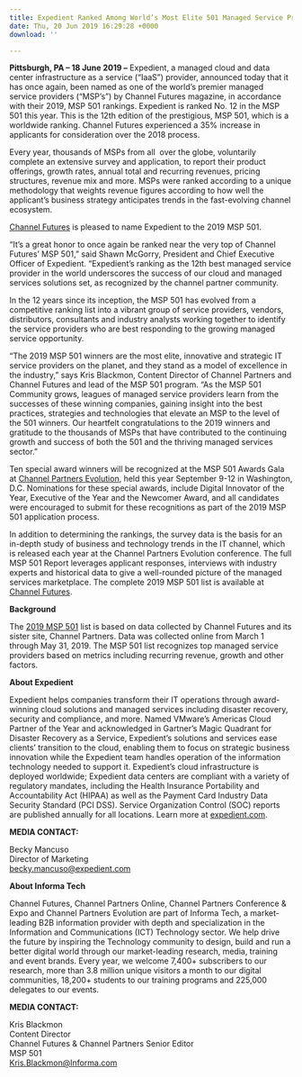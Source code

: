 ```yaml
---
title: Expedient Ranked Among World’s Most Elite 501 Managed Service Providers
date: Thu, 20 Jun 2019 16:29:28 +0000
download: ''

---
```

**Pittsburgh, PA – 18 June 2019 –** Expedient, a managed cloud and data center infrastructure as a service (“IaaS”) provider, announced today that it has once again, been named as one of the world’s premier managed service providers (“MSP’s”) by Channel Futures magazine, in accordance with their 2019, MSP 501 rankings. Expedient is ranked No. 12 in the MSP 501 this year. This is the 12th edition of the prestigious, MSP 501, which is a worldwide ranking. Channel Futures experienced a 35% increase in applicants for consideration over the 2018 process.

Every year, thousands of MSPs from all  over the globe, voluntarily complete an extensive survey and application, to report their product offerings, growth rates, annual total and recurring revenues, pricing structures, revenue mix and more. MSPs were ranked according to a unique methodology that weights revenue figures according to how well the applicant’s business strategy anticipates trends in the fast-evolving channel ecosystem.

[Channel Futures](https://www.channelfutures.com/) is pleased to name Expedient to the 2019 MSP 501.

“It’s a great honor to once again be ranked near the very top of Channel Futures’ MSP 501,” said Shawn McGorry, President and Chief Executive Officer of Expedient. “Expedient’s ranking as the 12th best managed service provider in the world underscores the success of our cloud and managed services solutions set, as recognized by the channel partner community.

In the 12 years since its inception, the MSP 501 has evolved from a competitive ranking list into a vibrant group of service providers, vendors, distributors, consultants and industry analysts working together to identify the service providers who are best responding to the growing managed service opportunity.

“The 2019 MSP 501 winners are the most elite, innovative and strategic IT service providers on the planet, and they stand as a model of excellence in the industry,” says Kris Blackmon, Content Director of Channel Partners and Channel Futures and lead of the MSP 501 program. “As the MSP 501 Community grows, leagues of managed service providers learn from the successes of these winning companies, gaining insight into the best practices, strategies and technologies that elevate an MSP to the level of the 501 winners. Our heartfelt congratulations to the 2019 winners and gratitude to the thousands of MSPs that have contributed to the continuing growth and success of both the 501 and the thriving managed services sector.”

Ten special award winners will be recognized at the MSP 501 Awards Gala at [Channel Partners Evolution](https://tmt.knect365.com/channel-partners-evolution/), held this year September 9-12 in Washington, D.C. Nominations for these special awards, include Digital Innovator of the Year, Executive of the Year and the Newcomer Award, and all candidates were encouraged to submit for these recognitions as part of the 2019 MSP 501 application process.

In addition to determining the rankings, the survey data is the basis for an in-depth study of business and technology trends in the IT channel, which is released each year at the Channel Partners Evolution conference. The full MSP 501 Report leverages applicant responses, interviews with industry experts and historical data to give a well-rounded picture of the managed services marketplace. The complete 2019 MSP 501 list is available at [Channel Futures](https://www.channelfutures.com/ ).

**Background**

The [2019 MSP 501](https://www.channelfutures.com/msp-501) list is based on data collected by Channel Futures and its sister site, Channel Partners. Data was collected online from March 1 through May 31, 2019. The MSP 501 list recognizes top managed service providers based on metrics including recurring revenue, growth and other factors.

**About Expedient**

Expedient helps companies transform their IT operations through award-winning cloud solutions and managed services including disaster recovery, security and compliance, and more. Named VMware’s Americas Cloud Partner of the Year and acknowledged in Gartner’s Magic Quadrant for Disaster Recovery as a Service, Expedient’s solutions and services ease clients’ transition to the cloud, enabling them to focus on strategic business innovation while the Expedient team handles operation of the information technology needed to support it. Expedient’s cloud infrastructure is deployed worldwide; Expedient data centers are compliant with a variety of regulatory mandates, including the Health Insurance Portability and Accountability Act (HIPAA) as well as the Payment Card Industry Data Security Standard (PCI DSS). Service Organization Control (SOC) reports are published annually for all locations. Learn more at [expedient.com](http://www.expedient.com/).

**MEDIA CONTACT:**

Becky Mancuso  
Director of Marketing  
[becky.mancuso@expedient.com](mailto:becky.mancuso@expedient.com)

  
**About Informa Tech**

Channel Futures, Channel Partners Online, Channel Partners Conference & Expo and Channel Partners Evolution are part of Informa Tech, a market-leading B2B information provider with depth and specialization in the Information and Communications (ICT) Technology sector. We help drive the future by inspiring the Technology community to design, build and run a better digital world through our market-leading research, media, training and event brands. Every year, we welcome 7,400+ subscribers to our research, more than 3.8 million unique visitors a month to our digital communities, 18,200+ students to our training programs and 225,000 delegates to our events.

**MEDIA CONTACT:**

Kris Blackmon  
Content Director  
Channel Futures & Channel Partners Senior Editor  
MSP 501  
[Kris.Blackmon@Informa.com](mailto:Kris.Blackmon@Informa.com)